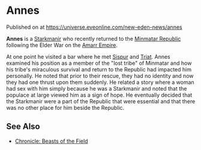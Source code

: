 # Annes
Published on  at https://universe.eveonline.com/new-eden-news/annes

**Annes** is a [Starkmanir](1L5eoorvzFUylWwag0xeQw) who recently returned to the [Minmatar Republic](1rpu7pfwTPVznAczjw2pOp) following the Elder War on the [Amarr Empire](6BPFRy27fN4LnYlIyzvEwo).

At one point he visited a bar where he met [Sispur](61wTpOF3caRsctnEDDzVRa) and [Triat](331ej8qexWhiEiFsLNZJuF). Annes examined his position as a member of the "lost tribe" of Minmatar and how his tribe's miraculous survival and return to the Republic had impacted him personally. He noted that prior to their rescue, they had no identity and now they had one thrust upon them suddenly. He related a story where a woman had sex with him simply because he was a Starkmanir and noted that the populace at large viewed him as a sign of hope. He eventually decided that the Starkmanir were a part of the Republic that were essential and that there was no other place for him beside the Republic.

See Also
--------

-   [Chronicle: Beasts of the Field](4buhXOg4xshk8CfSgOCjSf)
